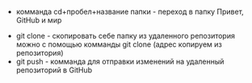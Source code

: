 * комманда cd+пробел+название папки - переход в папку
Привет, GitHub и мир

+ git clone - скопировать себе папку из удаленного репозитория можно с помощью комманды git clone (адрес копируем из репозитория)
+ git push - комманда для отправки изменений на удаленный репозиторий в GitHub
